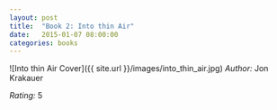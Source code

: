 ```yaml
---
layout: post
title:  "Book 2: Into thin Air"
date:   2015-01-07 08:00:00
categories: books
---
```


![Into thin Air Cover]({{ site.url }}/images/into_thin_air.jpg)
*Author:* Jon Krakauer

*Rating:* 5
